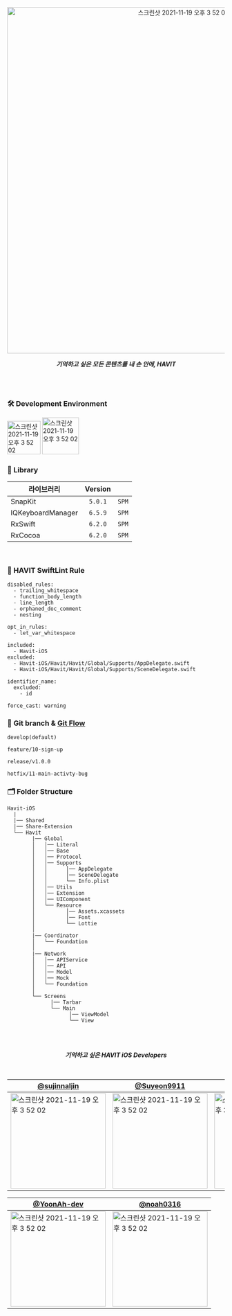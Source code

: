 <div align="center"> 
  
<img width="800" alt="스크린샷 2021-11-19 오후 3 52 02" src="https://user-images.githubusercontent.com/48551119/148033420-2eb6cda6-1de5-4cc6-9333-2a8363ca3d4a.png">

_**기억하고 싶은 모든 콘텐츠를 내 손 안에, HAVIT**_

<br/>
<br/>
  
</div>

### 🛠 Development Environment

<img width="77" alt="스크린샷 2021-11-19 오후 3 52 02" src="https://img.shields.io/badge/iOS-15.0+-silver"> <img width="85" alt="스크린샷 2021-11-19 오후 3 52 02" src="https://img.shields.io/badge/Xcode-13.2.1-blue">


### 🎁 Library
| 라이브러리 | Version |  | 
|--|:--:|--|
| SnapKit | `5.0.1` | `SPM` |
| IQKeyboardManager | `6.5.9` | `SPM` |
| RxSwift | `6.2.0` | `SPM` |
| RxCocoa | `6.2.0` | `SPM` |

<br/>
 
### 📖 HAVIT SwiftLint Rule

```
disabled_rules:
  - trailing_whitespace
  - function_body_length
  - line_length
  - orphaned_doc_comment
  - nesting

opt_in_rules:
  - let_var_whitespace

included:
  - Havit-iOS
excluded:
  - Havit-iOS/Havit/Havit/Global/Supports/AppDelegate.swift
  - Havit-iOS/Havit/Havit/Global/Supports/SceneDelegate.swift

identifier_name:
  excluded:
    - id

force_cast: warning
```
  
### 🔀 Git branch & [Git Flow](https://techblog.woowahan.com/2553/) 

```
develop(default)

feature/10-sign-up

release/v1.0.0

hotfix/11-main-activty-bug
```

### 🗂 Folder Structure

```
Havit-iOS  
  |
  |── Shared
  |── Share-Extension
  └── Havit
        |── Global
        │   │── Literal 
        │   │── Base 
        │   │── Protocol
        │   │── Supports
        │   │      │── AppDelegate
        │   │      │── SceneDelegate
        │   │      └── Info.plist
        │   │── Utils
        │   │── Extension
        │   │── UIComponent
        │   └── Resource
        │          │── Assets.xcassets
        │          │── Font
        │          └── Lottie
        │
        |── Coordinator
        │   └── Foundation
        │
        |── Network
        │   │── APIService 
        │   │── API  
        │   │── Model
        │   │── Mock  
        │   └── Foundation
        │
        └── Screens 
              |── Tarbar
              └── Main
                    │── ViewModel
                    └── View
```

<br/>
<br/>

<div align="center">
  
_**기억하고 싶은 HAVIT iOS Developers**_

<br/>
  
| [@sujinnaljin](https://github.com/sujinnaljin) | [@Suyeon9911](https://github.com/Suyeon9911) | [@beansbin](https://github.com/beansbin) |
|---|---|---|
|<img width="220" alt="스크린샷 2021-11-19 오후 3 52 02" src="https://user-images.githubusercontent.com/55099365/148773237-124097e8-055c-48ec-99cf-b9e25803361f.png">|<img width="220" alt="스크린샷 2021-11-19 오후 3 52 02" src="https://user-images.githubusercontent.com/55099365/148773728-9aca9e29-639b-48b9-b5d8-e1c81282b0b7.png">|<img width="220" alt="스크린샷 2021-11-19 오후 3 52 02" src="https://user-images.githubusercontent.com/55099365/148773753-870ea62e-50c4-49ca-bc3c-61c17071096a.png">|

| [@YoonAh-dev](https://github.com/YoonAh-dev) | [@noah0316](https://github.com/noah0316) |
|---|---|
|<img width="220" alt="스크린샷 2021-11-19 오후 3 52 02" src="https://user-images.githubusercontent.com/55099365/148773764-cf9b7dc0-9ba8-412f-9a96-39156efbe385.png">|<img width="220" alt="스크린샷 2021-11-19 오후 3 52 02" src="https://user-images.githubusercontent.com/55099365/148773887-63ef9b5d-821b-4f92-b1e9-6d33d1540ad6.png">|

</div>
